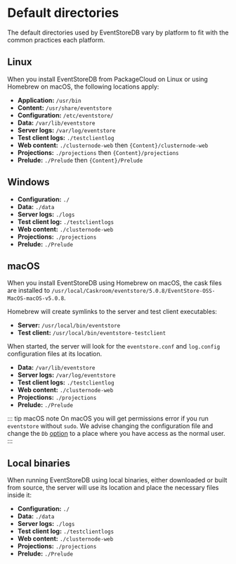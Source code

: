 # Default directories

The default directories used by EventStoreDB vary by platform to fit with the common practices each platform.

## Linux

When you install EventStoreDB from PackageCloud on Linux or using Homebrew on macOS, the following locations apply:

-   **Application:** `/usr/bin`
-   **Content:** `/usr/share/eventstore`
-   **Configuration:** `/etc/eventstore/`
-   **Data:** `/var/lib/eventstore`
-   **Server logs:** `/var/log/eventstore`
-   **Test client logs:** `./testclientlog`
-   **Web content:** `./clusternode-web` then `{Content}/clusternode-web`
-   **Projections:** `./projections` then `{Content}/projections`
-   **Prelude:** `./Prelude` then `{Content}/Prelude`

## Windows

-   **Configuration:** `./`
-   **Data:** `./data`
-   **Server logs:** `./logs`
-   **Test client log:** `./testclientlogs`
-   **Web content:** `./clusternode-web`
-   **Projections:** `./projections`
-   **Prelude:** `./Prelude`

## macOS

When you install EventStoreDB using Homebrew on macOS, the cask files are installed to `/usr/local/Caskroom/eventstore/5.0.8/EventStore-OSS-MacOS-macOS-v5.0.8`.

Homebrew will create symlinks to the server and test client executables:

- **Server:** `/usr/local/bin/eventstore`
- **Test client:** `/usr/local/bin/eventstore-testclient`

When started, the server will look for the `eventstore.conf` and `log.config` configuration files at its location.

- **Data:** `/var/lib/eventstore`
- **Server logs:** `/var/log/eventstore`
- **Test client logs:** `./testclientlog`
- **Web content:** `./clusternode-web`
- **Projections:** `./projections`
- **Prelude:** `./Prelude`

::: tip macOS note
On macOS you will get permissions error if you run `eventstore` without `sudo`. We advise changing the configuration file and change the `Db` [option](../server/database.md#database-location) to a place where you have access as the normal user.
:::

## Local binaries

When running EventStoreDB using local binaries, either downloaded or built from source, the server will use its location and place the necessary files inside it:

-   **Configuration:** `./`
-   **Data:** `./data`
-   **Server logs:** `./logs`
-   **Test client log:** `./testclientlogs`
-   **Web content:** `./clusternode-web`
-   **Projections:** `./projections`
-   **Prelude:** `./Prelude`
